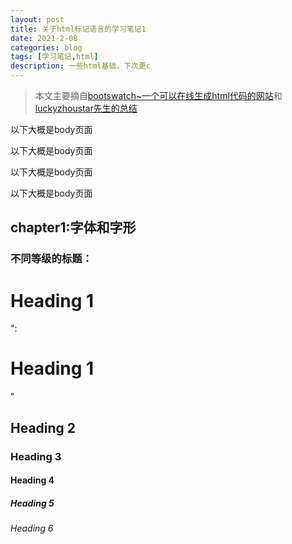 ```yaml
---
layout: post
title: 关于html标记语言的学习笔记1
date: 2021-2-08
categories: blog
tags: [学习笔记,html]
description: 一些html基础，下次更c
---
```


>本文主要摘自[bootswatch~一个可以在线生成html代码的网站](https://bootswatch.com/cosmo/)和[luckyzhoustar先生的总结](https://blog.csdn.net/luckyzhoustar/article/details/34497947)
<p>以下大概是body页面</p>
<p>以下大概是body页面</p>
<p>以下大概是body页面</p>
<p>以下大概是body页面</p>
<h2>chapter1:字体和字形</h2>

<h3>不同等级的标题：</h3>

<p><h1>Heading 1</h1>":<h1>Heading 1</h1>"</p>
<h2>Heading 2</h2>
<h3>Heading 3</h3>
<h4>Heading 4</h4>
<h5>Heading 5</h5>
<h6>Heading 6</h6>














